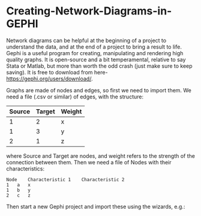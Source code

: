 # Creating-Network-Diagrams-in-GEPHI
Network diagrams can be helpful at the beginning of a project to understand the data, and at the end of a project to bring a result to life. Gephi is a useful program for creating, manipulating and rendering high quality graphs. It is open-source and a bit temperamental, relative to say Stata or Matlab, but more than worth the odd crash (just make sure to keep saving). It is free to download from here- https://gephi.org/users/download/. 

Graphs are made of nodes and edges, so first we need to import them. We need a file (.csv or similar) of edges, with the structure:

|Source	|Target|Weight|
|-------|------|------|
|1      |2     |x     |
|1      |3     |y     |
|2      |1     |z     |

where Source and Target are nodes, and weight refers to the strength of the connection between them. Then we need a file of Nodes with their characteristics:

	Node	Characteristic 1	Characteristic 2	
	1	a	x	
	1	b	y	
	2	c	z	


Then start a new Gephi project and import these using the wizards, e.g.:
